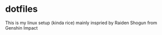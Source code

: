 # dotfiles
This is my linux setup (kinda rice) mainly inspried by Raiden Shogun from Genshin Impact
